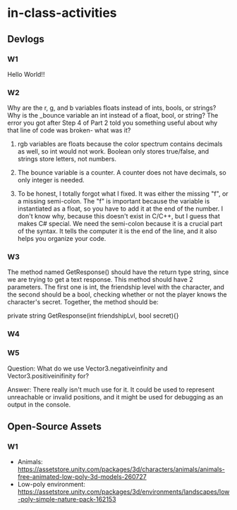 # in-class-activities
## Devlogs
### W1
Hello World!!

### W2
Why are the r, g, and b variables floats instead of ints, bools, or strings?
Why is the _bounce variable an int instead of a float, bool, or string?
The error you got after Step 4 of Part 2 told you something useful about why that line of code was broken- what was it?

1. rgb variables are floats because the color spectrum contains decimals as well, so int would not work. Boolean only stores true/false, and strings store letters, not numbers.

2. The bounce variable is a counter. A counter does not have decimals, so only integer is needed.

3. To be honest, I totally forgot what I fixed. It was either the missing "f", or a missing semi-colon. The "f" is important because the variable is instantiated as a float, so you have to add it at the end of the number. I don't know why, because this doesn't exist in C/C++, but I guess that makes C# special. We need the semi-colon because it is a crucial part of the syntax. It tells the computer it is the end of the line, and it also helps you organize your code.


### W3
The method named GetResponse() should have the return type string, since we are trying to get a text response. This method should have 2 parameters. The first one is int, the friendship level with the character, and the second should be a bool, checking whether or not the player knows the character's secret. Together, the method should be:

private string GetResponse(int friendshipLvl, bool secret){}


### W4



### W5
Question: What do we use Vector3.negativeinfinity and Vector3.positiveinifinity for?

Answer: There really isn't much use for it. It could be used to represent unreachable or invalid positions, and it might be used for debugging as an output in the console.
## Open-Source Assets
### W1
- Animals: https://assetstore.unity.com/packages/3d/characters/animals/animals-free-animated-low-poly-3d-models-260727 
- Low-poly environment: https://assetstore.unity.com/packages/3d/environments/landscapes/low-poly-simple-nature-pack-162153 